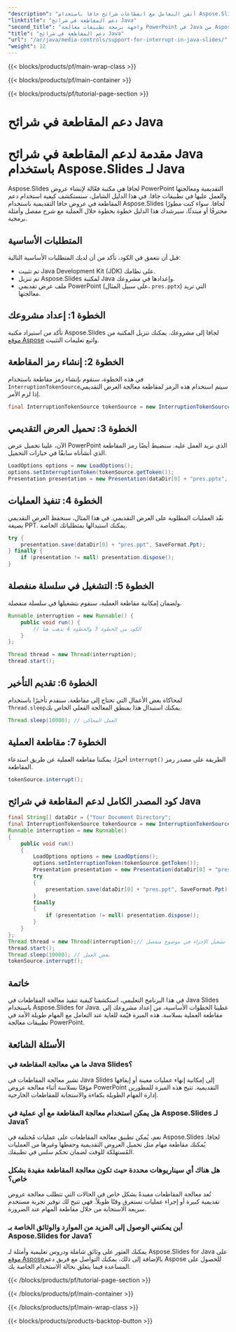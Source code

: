 ```yaml
---
"description": "أتقن التعامل مع انقطاعات شرائح جافا باستخدام Aspose.Slides لجافا. يوفر هذا الدليل المفصل تعليمات خطوة بخطوة وأمثلة برمجية لإدارة سلسة للمقاطعات."
"linktitle": "دعم المقاطعة في شرائح Java"
"second_title": "واجهة برمجة تطبيقات معالجة PowerPoint في Java من Aspose.Slides"
"title": "دعم المقاطعة في شرائح Java"
"url": "/ar/java/media-controls/support-for-interrupt-in-java-slides/"
"weight": 12
---
```


{{< blocks/products/pf/main-wrap-class >}}

{{< blocks/products/pf/main-container >}}

{{< blocks/products/pf/tutorial-page-section >}}

# دعم المقاطعة في شرائح Java

# مقدمة لدعم المقاطعة في شرائح Java باستخدام Aspose.Slides لـ Java

Aspose.Slides لجافا هي مكتبة فعّالة لإنشاء عروض PowerPoint التقديمية ومعالجتها والعمل عليها في تطبيقات جافا. في هذا الدليل الشامل، سنستكشف كيفية استخدام دعم المقاطعة في عروض جافا التقديمية باستخدام Aspose.Slides لجافا. سواء كنت مطورًا محترفًا أو مبتدئًا، سيرشدك هذا الدليل خطوة بخطوة خلال العملية مع شرح مفصل وأمثلة برمجية.

## المتطلبات الأساسية

قبل أن نتعمق في الكود، تأكد من أن لديك المتطلبات الأساسية التالية:

- تم تثبيت Java Development Kit (JDK) على نظامك.
- تم تنزيل Aspose.Slides لمكتبة Java وإعدادها في مشروعك.
- ملف عرض تقديمي PowerPoint (على سبيل المثال، `pres.pptx`) التي تريد معالجتها.

## الخطوة 1: إعداد مشروعك

تأكد من استيراد مكتبة Aspose.Slides لجافا إلى مشروعك. يمكنك تنزيل المكتبة من [موقع Aspose](https://reference.aspose.com/slides/java/) واتبع تعليمات التثبيت.

## الخطوة 2: إنشاء رمز المقاطعة

في هذه الخطوة، سنقوم بإنشاء رمز مقاطعة باستخدام `InterruptionTokenSource`سيتم استخدام هذه الرمز لمقاطعة معالجة العرض التقديمي إذا لزم الأمر.

```java
final InterruptionTokenSource tokenSource = new InterruptionTokenSource();
```

## الخطوة 3: تحميل العرض التقديمي

الآن، علينا تحميل عرض PowerPoint الذي نريد العمل عليه. سنضبط أيضًا رمز المقاطعة الذي أنشأناه سابقًا في خيارات التحميل.

```java
LoadOptions options = new LoadOptions();
options.setInterruptionToken(tokenSource.getToken());
Presentation presentation = new Presentation(dataDir[0] + "pres.pptx", options);
```

## الخطوة 4: تنفيذ العمليات

نفّذ العمليات المطلوبة على العرض التقديمي. في هذا المثال، سنحفظ العرض التقديمي بصيغة PPT. يمكنك استبدالها بمتطلباتك الخاصة.

```java
try {
    presentation.save(dataDir[0] + "pres.ppt", SaveFormat.Ppt);
} finally {
    if (presentation != null) presentation.dispose();
}
```

## الخطوة 5: التشغيل في سلسلة منفصلة

ولضمان إمكانية مقاطعة العملية، سنقوم بتشغيلها في سلسلة منفصلة.

```java
Runnable interruption = new Runnable() {
    public void run() {
        // الكود من الخطوة 3 والخطوة 4 يذهب هنا
    }
};

Thread thread = new Thread(interruption);
thread.start();
```

## الخطوة 6: تقديم التأخير

لمحاكاة بعض الأعمال التي تحتاج إلى مقاطعة، سنقدم تأخيرًا باستخدام `Thread.sleep`يمكنك استبدال هذا بمنطق المعالجة الفعلي الخاص بك.

```java
Thread.sleep(10000); // العمل المحاكى
```

## الخطوة 7: مقاطعة العملية

أخيرًا، يمكننا مقاطعة العملية عن طريق استدعاء `interrupt()` الطريقة على مصدر رمز المقاطعة.

```java
tokenSource.interrupt();
```

## كود المصدر الكامل لدعم المقاطعة في شرائح Java

```java
final String[] dataDir = {"Your Document Directory";
final InterruptionTokenSource tokenSource = new InterruptionTokenSource();
Runnable interruption = new Runnable()
{
	public void run()
	{
		LoadOptions options = new LoadOptions();
		options.setInterruptionToken(tokenSource.getToken());
		Presentation presentation = new Presentation(dataDir[0] + "pres.pptx", options);
		try
		{
			presentation.save(dataDir[0] + "pres.ppt", SaveFormat.Ppt);
		}
		finally
		{
			if (presentation != null) presentation.dispose();
		}
	}
};
Thread thread = new Thread(interruption);// تشغيل الإجراء في موضوع منفصل
thread.start();
Thread.sleep(10000); // بعض العمل
tokenSource.interrupt();
```

## خاتمة

في هذا البرنامج التعليمي، استكشفنا كيفية تنفيذ معالجة المقاطعات في Java Slides باستخدام Aspose.Slides for Java. غطينا الخطوات الأساسية، من إعداد مشروعك إلى مقاطعة العملية بسلاسة. هذه الميزة قيّمة للغاية عند التعامل مع المهام طويلة الأمد في تطبيقات معالجة PowerPoint.

## الأسئلة الشائعة

### ما هي معالجة المقاطعة في Java Slides؟

تشير معالجة المقاطعات في Java Slides إلى إمكانية إنهاء عمليات معينة أو إيقافها مؤقتًا بسلاسة أثناء معالجة عروض PowerPoint التقديمية. تتيح هذه الميزة للمطورين إدارة المهام الطويلة بكفاءة والاستجابة للمقاطعات الخارجية.

### هل يمكن استخدام معالجة المقاطعة مع أي عملية في Aspose.Slides لـ Java؟

نعم، يُمكن تطبيق معالجة المقاطعات على عمليات مُختلفة في Aspose.Slides لجافا. يُمكنك مقاطعة مهام مثل تحميل العروض التقديمية وحفظها وغيرها من العمليات المُستهلكة للوقت لضمان تحكم سلس في تطبيقك.

### هل هناك أي سيناريوهات محددة حيث تكون معالجة المقاطعة مفيدة بشكل خاص؟

تُعد معالجة المقاطعات مفيدةً بشكل خاص في الحالات التي تتطلب معالجة عروض تقديمية كبيرة أو إجراء عمليات تستغرق وقتًا طويلاً. فهي تتيح لك توفير تجربة مستخدم سريعة الاستجابة من خلال مقاطعة المهام عند الضرورة.

### أين يمكنني الوصول إلى المزيد من الموارد والوثائق الخاصة بـ Aspose.Slides for Java؟

يمكنك العثور على وثائق شاملة ودروس تعليمية وأمثلة لـ Aspose.Slides for Java على [موقع Aspose](https://reference.aspose.com/slides/java/)بالإضافة إلى ذلك، يمكنك التواصل مع فريق دعم Aspose للحصول على المساعدة فيما يتعلق بحالة الاستخدام الخاصة بك.

{{< /blocks/products/pf/tutorial-page-section >}}

{{< /blocks/products/pf/main-container >}}

{{< /blocks/products/pf/main-wrap-class >}}

{{< blocks/products/products-backtop-button >}}